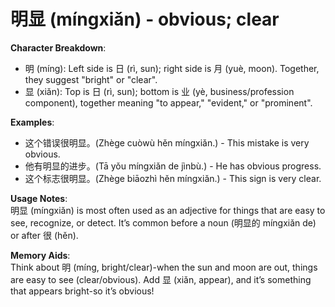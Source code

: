 # **明显 (míngxiǎn) - obvious; clear**

**Character Breakdown**:  
- 明 (míng): Left side is 日 (rì, sun); right side is 月 (yuè, moon). Together, they suggest "bright" or "clear".  
- 显 (xiǎn): Top is 日 (rì, sun); bottom is 业 (yè, business/profession component), together meaning "to appear," "evident," or "prominent".

**Examples**:  
- 这个错误很明显。(Zhège cuòwù hěn míngxiǎn.) - This mistake is very obvious.  
- 他有明显的进步。(Tā yǒu míngxiǎn de jìnbù.) - He has obvious progress.  
- 这个标志很明显。(Zhège biāozhì hěn míngxiǎn.) - This sign is very clear.

**Usage Notes**:  
明显 (míngxiǎn) is most often used as an adjective for things that are easy to see, recognize, or detect. It’s common before a noun (明显的 míngxiǎn de) or after 很 (hěn).

**Memory Aids**:  
Think about 明 (míng, bright/clear)-when the sun and moon are out, things are easy to see (clear/obvious). Add 显 (xiǎn, appear), and it’s something that appears bright-so it’s obvious!